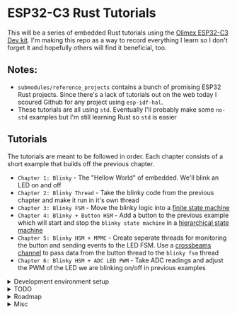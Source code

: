 # ESP32-C3 Rust Tutorials

This will be a series of embedded Rust tutorials using the [Olimex ESP32-C3 Dev kit](https://www.olimex.com/Products/IoT/ESP32-C3/ESP32-C3-DevKit-Lipo/open-source-hardware). I'm making this repo as a way to record everything I learn so I don't forget it and hopefully others will find it beneficial, too.

## Notes:
- `submodules/reference_projects` contains a bunch of promising ESP32 Rust projects.  Since there's a lack of tutorials out on the web today I scoured Github for any project using `esp-idf-hal`.
- These tutorials are all using `std`.  Eventually I'll probably make some `no-std` examples but I'm still learning Rust so `std` is easier

## Tutorials
The tutorials are meant to be followed in order.  Each chapter consists of a short example that builds off the previous chapter.

- `Chapter 1: Blinky` - The "Hellow World" of embedded.  We'll blink an LED on and off
- `Chapter 2: Blinky Thread` - Take the blinky code from the previous chapter and make it run in it's own thread
- `Chapter 3: Blinky FSM` - Move the blinky logic into a [finite state machine](https://brilliant.org/wiki/finite-state-machines)
- `Chapter 4: Blinky + Button HSM` - Add a button to the previous example which will start and stop the `blinky state machine` in a [hierarchical state machine](https://www.eventhelix.com/design-patterns/hierarchical-state-machine)
- `Chapter 5: Blinky HSM + MPMC` - Create seperate threads for monitoring the button and sending events to the LED FSM. Use a [crossbeams channel](https://docs.rs/crossbeam/latest/crossbeam/channel/index.html) to pass data from the button thread to the `blinky fsm` thread
- `Chapter 6: Blinky HSM + ADC LED PWM` - Take ADC readings and adjust the PWM of the LED we are blinking on/off in previous examples


<details>
  <summary>Development environment setup</summary>
  
1. [Install](https://github.com/esp-rs/rust-build) Rust and Xtensa build tools
    - Make sure to `sudo chmod +x export-esp.sh`
2. Start a project using the [esp-idf-template](https://github.com/esp-rs/esp-idf-template) from the private repo home `dir`. I chose all the default options
```
# STD Project
cargo generate https://github.com/esp-rs/esp-idf-template cargo
# NO-STD (Bare-metal) Project
cargo generate https://github.com/esp-rs/esp-template
```
3. Build the `Hello World` program by running `cargo build` in the new project dir. This will take a while to build the first time:
```
cd esp32-rust
cargo build
...
Finished dev [optimized + debuginfo] target(s) in 6m 40s
```
4. Flash the ESP32 with the build artifact:
```
espflash /dev/ttyACM0 target/riscv32imc-esp-espidf/debug/project
```
5. Connect to ESP32 and monitor
```
espmonitor /dev/ttyACM0
```
 </details>

<details>
  <summary>TODO</summary>
- Initialize pins with pull-up or pull down 
  - Issue occurs when using '.downgrade_input()'

</details>

<details>
  <summary>Roadmap</summary>
  
- Logging (https://github.com/knurling-rs/defmt)
- uSD card
- Debug project (https://github.com/knurling-rs/probe-run)
- MQTT transfer
- Pub/sub (https://github.com/jakmeier/nuts)
- Timer to generate blinky
- DMA
- SPI
- I2C
- CLI
- UART

Other interesting crates/ideas:
- [static assertions](https://github.com/nvzqz/static-assertions-rs)
- [lazy static](https://github.com/rust-lang-nursery/lazy-static.rs)
</details>


<details>
  <summary>Misc</summary>
  
Pull in code for submodules with:
```
git submodule update --init --recursive
```
</details>
